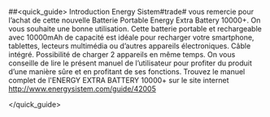 ##<quick_guide> Introduction
Energy Sistem#trade# vous remercie pour l’achat de cette nouvelle Batterie Portable Energy Extra
Battery 10000+. On vous souhaite une bonne utilisation. Cette batterie portable et rechargeable
avec 10000mAh de capacité est idéale pour recharger votre smartphone, tablettes, lecteurs
multimédia ou d’autres appareils électroniques. Câble intégré. Possibilité de charger 2 appareils en même temps. On vous conseille de lire le présent manuel de l’utilisateur pour profiter du produit d’une manière
sûre et en profitant de ses fonctions. Trouvez le manuel complet de l'ENERGY EXTRA BATTERY 10000+ sur le site internet http://www.energysistem.com/guide/42005

</quick_guide>
